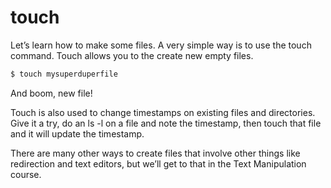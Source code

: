 # touch

Let’s learn how to make some files. A very simple way is to use the touch command. Touch allows you to the create new empty files.

```bash
$ touch mysuperduperfile
```

And boom, new file!

Touch is also used to change timestamps on existing files and directories. Give it a try, do an ls -l on a file and note the timestamp, then touch that file and it will update the timestamp.

There are many other ways to create files that involve other things like redirection and text editors, but we’ll get to that in the Text Manipulation course.
